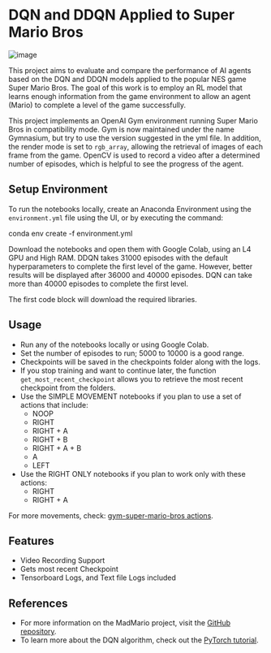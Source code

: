 # DQN and DDQN Applied to Super Mario Bros

![image](https://github.com/dfreire770/dq-ddq-smb-agent/assets/17863274/856f94b2-a6f2-4581-982d-6047be8c1f9f)


This project aims to evaluate and compare the performance of AI agents based on the DQN and DDQN models applied to the popular NES game Super Mario Bros. The goal of this work is to employ an RL model that learns enough information from the game environment to allow an agent (Mario) to complete a level of the game successfully.

This project implements an OpenAI Gym environment running Super Mario Bros in compatibility mode. Gym is now maintained under the name Gymnasium, but try to use the version suggested in the yml file. In addition, the render mode is set to `rgb_array`, allowing the retrieval of images of each frame from the game. OpenCV is used to record a video after a determined number of episodes, which is helpful to see the progress of the agent.

## Setup Environment

To run the notebooks locally, create an Anaconda Environment using the `environment.yml` file using the UI, or by executing the command:

conda env create -f environment.yml


Download the notebooks and open them with Google Colab, using an L4 GPU and High RAM. DDQN takes 31000 episodes with the default hyperparameters to complete the first level of the game. However, better results will be displayed after 36000 and 40000 episodes. DQN can take more than 40000 episodes to complete the first level.

The first code block will download the required libraries.

## Usage

- Run any of the notebooks locally or using Google Colab.
- Set the number of episodes to run; 5000 to 10000 is a good range.
- Checkpoints will be saved in the checkpoints folder along with the logs.
- If you stop training and want to continue later, the function `get_most_recent_checkpoint` allows you to retrieve the most recent checkpoint from the folders.
- Use the SIMPLE MOVEMENT notebooks if you plan to use a set of actions that include:
  - NOOP
  - RIGHT
  - RIGHT + A
  - RIGHT + B
  - RIGHT + A + B
  - A
  - LEFT
- Use the RIGHT ONLY notebooks if you plan to work only with these actions:
  - RIGHT
  - RIGHT + A

For more movements, check: [gym-super-mario-bros actions](https://github.com/Kautenja/gym-super-mario-bros/blob/master/gym_super_mario_bros/actions.py).

## Features

- Video Recording Support
- Gets most recent Checkpoint
- Tensorboard Logs, and Text file Logs included

## References

- For more information on the MadMario project, visit the [GitHub repository][madmario].
- To learn more about the DQN algorithm, check out the [PyTorch tutorial][pytorch-dqn].

[madmario]: https://github.com/yfeng997/MadMario?tab=readme-ov-file
[pytorch-dqn]: https://pytorch.org/tutorials/intermediate/reinforcement_q_learning.html#dqn-algorithm
